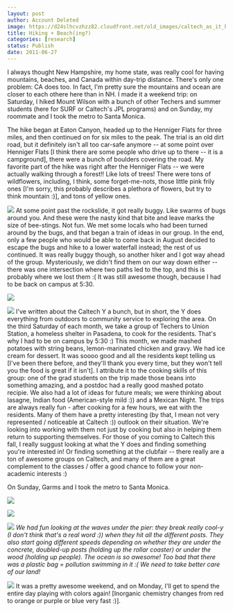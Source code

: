 ```yaml
---
layout: post
author: Account Deleted
image: https://d24slhcvzhzz82.cloudfront.net/old_images/caltech_as_it_happens/6a0105349b8251970b0154334752bf970c.jpg
title: Hiking + Beach(ing?) 
categories: [research]
status: Publish
date: 2011-06-27
---
```



I always thought New Hampshire, my home state, was really cool for having mountains, beaches, and Canada within day-trip distance. There's only one problem: CA does too. In fact, I'm pretty sure the mountains and ocean are closer to each othere here than in NH. I made it a weekend trip: on Saturday, I hiked Mount Wilson with a bunch of other Techers and summer students (here for SURF or Caltech's JPL programs) and on Sunday, my roommate and I took the metro to Santa Monica.

The hike began at Eaton Canyon, headed up to the Henniger Flats for three miles, and then continued on for six miles to the peak. The trial is an old dirt road, but it definitely isn't all too car-safe anymore -- at some point over Henniger Flats [I think there are some people who drive up to there -- it is a campground], there were a bunch of boulders covering the road. My favorite part of the hike was right after the Henniger Flats -- we were actually walking through a forest!! Like lots of trees! There were tons of wildflowers, including, I think, some forget-me-nots, those little pink frily ones [I'm sorry, this probably describes a plethora of flowers, but try to think mountain :)], and tons of yellow ones.


![](https://d24slhcvzhzz82.cloudfront.net/old_images/caltech_as_it_happens/6a0105349b8251970b014e8967615a970d.jpg)
At some point past the rockslide, it got really buggy. Like swarms of bugs around you. And these were the nasty kind that bite and leave marks the size of bee-stings. Not fun. We met some locals who had been turned around by the bugs, and that began a train of ideas in our group. In the end, only a few people who would be able to come back in August decided to escape the bugs and hike to a lower waterfall instead; the rest of us continued. It was really buggy though, so another hiker and I got way ahead of the group. Mysteriously, we didn't find them on our way down either -- there was one intersection where two paths led to the top, and this is probably where we lost them :( It was still awesome though, because I had to be back on campus at 5:30.


![](https://d24slhcvzhzz82.cloudfront.net/old_images/caltech_as_it_happens/6a0105349b8251970b015433475545970c.jpg)


![](https://d24slhcvzhzz82.cloudfront.net/old_images/caltech_as_it_happens/6a0105349b8251970b015433475634970c.jpg)
I've written about the Caltech Y a bunch, but in short, the Y does everything from outdoors to community service to exploring the area. On the third Saturday of each month, we take a group of Techers to Union Station, a homeless shelter in Pasadena, to cook for the residents. That's why I had to be on campus by 5:30 :) This month, we made mashed potatoes with string beans, lemon-marinated chicken and gravy. We had ice cream for dessert. It was soooo good and all the residents kept telling us [I've been there before, and they'll thank you every time, but they won't tell you the food is great if it isn't]. I attribute it to the cooking skills of this group: one of the grad students on the trip made those beans into something amazing, and a postdoc had a really good mashed potato recipie. We also had a lot of ideas for future meals; we were thinking about lasagne, Indian food (American-style mild :)) and a Mexican Night. The trips are always really fun - after cooking for a few hours, we eat with the residents. Many of them have a pretty interesting (by that, I mean not very represented / noticeable at Caltech :)) outlook on their situation. We're looking into working with them not just by cooking but also in helping them return to supporting themselves. For those of you coming to Caltech this fall, I really suggust looking at what the Y does and finding something you're interested in! Or finding something at the clubfair -- there really are a ton of awesome groups on Caltech, and many of them are a great complement to the classes / offer a good chance to follow your non-academic interests :)

On Sunday, Garms and I took the metro to Santa Monica.


![](https://d24slhcvzhzz82.cloudfront.net/old_images/caltech_as_it_happens/6a0105349b8251970b01538f7401b6970b.jpg)


![](https://d24slhcvzhzz82.cloudfront.net/old_images/caltech_as_it_happens/6a0105349b8251970b014e8967672a970d.jpg)


![](https://d24slhcvzhzz82.cloudfront.net/old_images/caltech_as_it_happens/6a0105349b8251970b015433475afe970c.jpg)
*We had fun looking at the waves under the pier: they break really cool-y (I don't think that's a real word :)) when they hit all the different posts. They also start going different speeds depending on whether they are under the concrete, doubled-up posts (holding up the rollar coaster) or under the wood (holding up people). The ocean is so awesome! Too bad that there was a plastic bag = pollution swimming in it :( We need to take better care of our land!*

![](https://d24slhcvzhzz82.cloudfront.net/old_images/caltech_as_it_happens/6a0105349b8251970b014e896768e9970d.jpg)
It was a pretty awesome weekend, and on Monday, I'll get to spend the entire day playing with colors again! [Inorganic chemistry changes from red to orange or purple or blue very fast :)].

